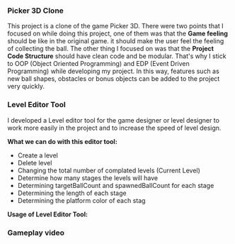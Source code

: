 ### Picker 3D Clone

This project is a clone of the game Picker 3D. There were two points that I focused on while doing this project, one of them was that the **Game feeling** should be like in the original game. it should make the user feel the feeling of collecting the ball. The other thing I focused on was that the **Project Code Structure** should have clean code and be modular. That's why I stick to OOP (Object Oriented Programming) and EDP (Event Driven Programming) while developing my project. In this way, features such as new ball shapes, obstacles or bonus objects can be added to the project very quickly.

### Level Editor Tool

I developed a Level editor tool for the game designer or level designer to work more easily in the project and to increase the speed of level design.

**What we can do with this editor tool:**

- Create a level
- Delete level
- Changing the total number of complated levels (Current Level)
- Determine how many stages the levels will have
- Determining targetBallCount and spawnedBallCount for each stage
- Determining the length of each stage
- Determining the platform color of each stag

**Usage of Level Editor Tool:**

### Gameplay video
